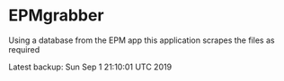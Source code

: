 # EPMgrabber
Using a database from the EPM app this application scrapes the files as required


Latest backup: Sun Sep 1 21:10:01 UTC 2019

